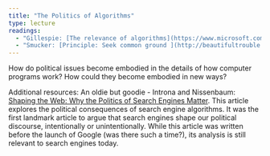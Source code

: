 ```yaml
---
title: "The Politics of Algorithms"
type: lecture
readings:
  - "Gillespie: [The relevance of algorithms](https://www.microsoft.com/en-us/research/wp-content/uploads/2014/01/Gillespie_2014_The-Relevance-of-Algorithms.pdf)"
  - "Smucker: [Principle: Seek common ground ](http://beautifultrouble.org/principle/seek-common-ground/)"
---
```

How do political issues become embodied in the details of how computer programs work? How could they become embodied in new ways?

Additional resources: An oldie but goodie - Introna and Nissenbaum: [Shaping the Web: Why the Politics of Search Engines Matter](https://www-tandfonline-com.proxy.library.cornell.edu/doi/pdf/10.1080/01972240050133634). This article explores the political consequences of search engine algorithms. It was the first landmark article to argue that search engines shape our political discourse, intentionally or unintentionally. While this article was written before the launch of Google (was there such a time?), its analysis is still relevant to search engines today.
